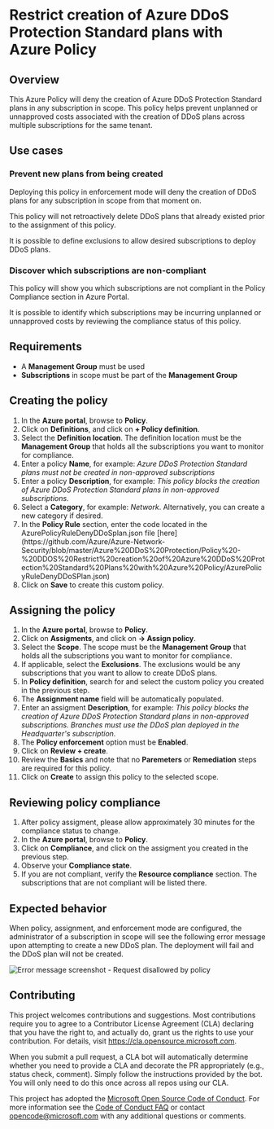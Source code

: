 # Restrict creation of Azure DDoS Protection Standard plans with Azure Policy

## Overview

This Azure Policy will deny the creation of Azure DDoS Protection Standard plans in any subscription in scope. This policy helps prevent unplanned or unnapproved costs associated with the creation of DDoS plans across multiple subscriptions for the same tenant.

## Use cases

### Prevent new plans from being created

Deploying this policy in enforcement mode will deny the creation of DDoS plans for any subscription in scope from that moment on.

This policy will not retroactively delete DDoS plans that already existed prior to the assignment of this policy.

It is possible to define exclusions to allow desired subscriptions to deploy DDoS plans.

### Discover which subscriptions are non-compliant

This policy will show you which subscriptions are not compliant in the Policy Compliance section in Azure Portal.

It is possible to identify which subscriptions may be incurring unplanned or unnapproved costs by reviewing the compliance status of this policy.


## Requirements

* A **Management Group** must be used
* **Subscriptions** in scope must be part of the **Management Group**

## Creating the policy

<ol>
<li>In the <strong>Azure portal</strong>, browse to <strong>Policy</strong>.</li>

<li>Click on <strong>Definitions</strong>, and click on <strong>+ Policy definition</strong>.</li>

<li>Select the <strong>Definition location</strong>. The definition location must be the <strong>Management Group</strong> that holds all the subscriptions you want to monitor for compliance.</li>

<li>Enter a policy <strong>Name</strong>, for example: <em>Azure DDoS Protection Standard plans must not be created in non-approved subscriptions</em></li>

<li>Enter a policy <strong>Description</strong>, for example: <em>This policy blocks the creation of Azure DDoS Protection Standard plans in non-approved subscriptions.</em></li>

<li>Select a <strong>Category</strong>, for example: <em>Network</em>. Alternatively, you can create a new category if desired.</li>

<li>In the <strong>Policy Rule</strong> section, enter the code located in the AzurePolicyRuleDenyDDoSplan.json file [here](https://github.com/Azure/Azure-Network-Security/blob/master/Azure%20DDoS%20Protection/Policy%20-%20DDOS%20Restrict%20creation%20of%20Azure%20DDoS%20Protection%20Standard%20Plans%20with%20Azure%20Policy/AzurePolicyRuleDenyDDoSPlan.json)</li>
<li>Click on <strong>Save</strong> to create this custom policy.</li>
</ol>

## Assigning the policy

<ol>
<li>In the <strong>Azure portal</strong>, browse to <strong>Policy</strong>.</li>

<li>Click on <strong>Assigments</strong>, and click on <strong>-> Assign policy</strong>.</li>

<li>Select the <strong>Scope</strong>. The scope must be the <strong>Management Group</strong> that holds all the subscriptions you want to monitor for compliance.</li>

<li>If applicable, select the <strong>Exclusions</strong>. The exclusions would be any subscriptions that you want to allow to create DDoS plans.</li>

<li>In <strong>Policy definition</strong>, search for and select the custom policy you created in the previous step.</li>

<li>The <strong>Assignment name</strong> field will be automatically populated.</li>

<li>Enter an assigment <strong>Description</strong>, for example: <em>This policy blocks the creation of Azure DDoS Protection Standard plans in non-approved subscriptions. Branches must use the DDoS plan deployed in the Headquarter's subscription.</em></li>

<li>The <strong>Policy enforcement</strong> option must be <strong>Enabled</strong>.</li>

<li>Click on <strong>Review + create</strong>.</li>

<li>Review the <strong>Basics</strong> and note that no <strong>Paremeters</strong> or <strong>Remediation</strong> steps are required for this policy.</li>

<li>Click on <strong>Create</strong> to assign this policy to the selected scope.</li>
</ol>

## Reviewing policy compliance

<ol>
<li>After policy assigment, please allow approximately 30 minutes for the compliance status to change.</li>

<li>In the <strong>Azure portal</strong>, browse to <strong>Policy</strong>.</li>

<li>Click on <strong>Compliance</strong>, and click on the assigment you created in the previous step.</li>

<li>Observe your <strong>Compliance state</strong>.</li>

<li>If you are not compliant, verify the <strong>Resource compliance</strong> section. The subscriptions that are not compliant will be listed there.</li>
</ol>

## Expected behavior

When policy, assignment, and enforcement mode are configured, the administrator of a subscription in scope will see the following error message upon attempting to create a new DDoS plan. The deployment will fail and the DDoS plan will not be created.

![Error message screenshot - Request disallowed by policy](https://github.com/Azure/Azure-Network-Security/blob/master/Azure%20DDoS%20Protection/Policy%20-%20DDOS%20Restrict%20creation%20of%20Azure%20DDoS%20Protection%20Standard%20Plans%20with%20Azure%20Policy/AzurePolicyDenyMessageDDoSPlanCreation.png)

## Contributing

This project welcomes contributions and suggestions.  Most contributions require you to agree to a
Contributor License Agreement (CLA) declaring that you have the right to, and actually do, grant us
the rights to use your contribution. For details, visit https://cla.opensource.microsoft.com.

When you submit a pull request, a CLA bot will automatically determine whether you need to provide
a CLA and decorate the PR appropriately (e.g., status check, comment). Simply follow the instructions
provided by the bot. You will only need to do this once across all repos using our CLA.

This project has adopted the [Microsoft Open Source Code of Conduct](https://opensource.microsoft.com/codeofconduct/).
For more information see the [Code of Conduct FAQ](https://opensource.microsoft.com/codeofconduct/faq/) or
contact [opencode@microsoft.com](mailto:opencode@microsoft.com) with any additional questions or comments.
